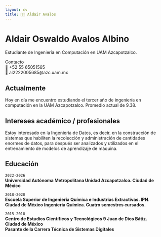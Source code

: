 ```yaml
---
layout: cv
title: 👨‍💻 Aldair Avalos
---
```

# Aldair Oswaldo Avalos Albino
Estudiante de Ingeniería en Computación en UAM Azcapotzalco.

<div id="webaddress">
  <div>Contacto</div>
  <div>📲 +52 55 65051565</div>
  <div>📧 al2222005685@azc.uam.mx</div>
</div>


## Actualmente

Hoy en día me encuentro estudiando el tercer año de ingeniería en computación en la UAM Azcapotzalco.
Promedio actual de 9.38.

## Intereses académico / profesionales

Estoy interesado en la Ingeniería de Datos, es decir, en la construcción de sistemas que habiliten la recolección y administración de cantidades enormes de datos, para después ser analizados y utilizados en el entrenamiento de modelos de aprendizaje de máquina.

## Educación

`2022-2026`<br>
__Universidad Autónoma Metropolitana Unidad Azcapotzalco. Ciudad de México__

`2018-2020`<br>
__Escuela Superior de Ingeniería Química e Industrias Extractivas. IPN. Ciudad de México__
__Ingenieria Química. Cuatro semestres cursados.__

`2015-2018`<br>
__Centro de Estudios Científicos y Tecnológicos 9 Juan de Dios Bátiz. Ciudad de México__
<br>
__Pasante de la Carrera Técnica de Sistemas Digitales__
